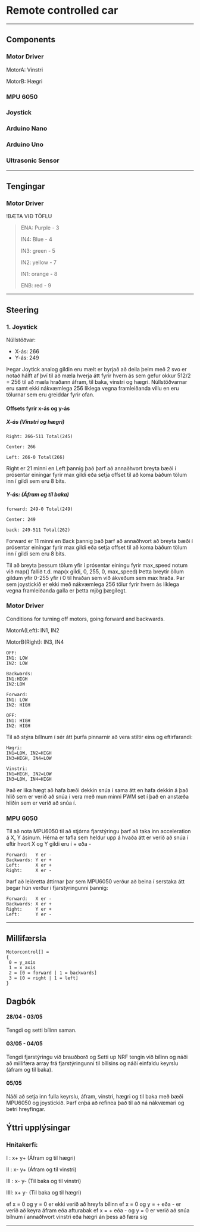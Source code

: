 # Remote controlled car

---

## Components
### Motor Driver

MotorA: Vinstri

MotorB: Hægri

### MPU 6050

### Joystick

### Arduino Nano

### Arduino Uno

### Ultrasonic Sensor



---

## Tengingar
### Motor Driver
!BÆTA VIÐ TÖFLU

> ENA: Purple - 3 
> 
> IN4: Blue - 4
> 
> IN3: green - 5
> 
> IN2: yellow - 7
> 
> IN1: orange - 8
> 
> ENB: red - 9

---

## Steering

### 1. Joystick
Núllstöðvar:
- X-ás: 266 
- Y-ás: 249

Þegar Joytick analog gildin eru mælt er byrjað að deila þeim með 2 svo er notað hálft af því til að mæla hverja átt fyrir hvern ás sem gefur okkur 512/2 = 256 til að mæla hraðann áfram, til baka, vinstri og hægri. Núllstöðvarnar eru samt ekki nákvæmlega 256 líklega vegna framleiðanda villu en eru tölurnar sem eru greiddar fyrir ofan.

#### Offsets fyrir x-ás og y-ás

##### X-ás (Vinstri og hægri)
```
Right: 266-511 Total(245)

Center: 266

Left: 266-0 Total(266)
```
Right er 21 minni en Left þannig það þarf að annaðhvort breyta bæði í prósentar einíngar fyrir max gildi eða setja offset til að koma báðum tölum inn í gildi sem eru 8 bits.

##### Y-ás: (Áfram og til baka)
```
forward: 249-0 Total(249)

Center: 249

back: 249-511 Total(262)
```

Forward er 11 minni en Back þannig það þarf að annaðhvort að breyta bæði í prósentar einíngar fyrir max gildi eða setja offset til að koma báðum tölum inn í gildi sem eru 8 bits.

Til að breyta þessum tölum yfir í prósentar einíngu fyrir max_speed notum við map() fallið t.d. map(x gildi, 0, 255, 0, max_speed)
Þetta breytir öllum gildum yfir 0-255 yfir í 0 til hraðan sem við ákveðum sem max hraða. Þar sem joystickið er ekki með nákvæmlega 256 tölur fyrir hvern ás líklega vegna framleiðanda galla er þetta mjög þægilegt.


### Motor Driver
Conditions for turning off motors, going forward and backwards.

MotorA(Left): IN1, IN2

MotorB(Right): IN3, IN4

```
OFF:
IN1: LOW
IN2: LOW

Backwards:
IN1:HIGH
IN2:LOW  

Forward:
IN1: LOW
IN2: HIGH

OFF:
IN1: HIGH
IN2: HIGH
```

Til að stýra bíllnum í sér átt þurfa pinnarnir að vera stiltir eins og eftirfarandi:
```
Hægri:
IN1=LOW, IN2=HIGH
IN3=HIGH, IN4=LOW

Vinstri:
IN1=HIGH, IN2=LOW
IN3=LOW, IN4=HIGH
```

Það er líka hægt að hafa bæði dekkin snúa í sama átt en hafa dekkin á það hlið sem er verið að snúa í vera með mun minni PWM set í það en anstæða hliðin sem er verið að snúa í.

### MPU 6050

Til að nota MPU6050 til að stjórna fjarstýringu þarf að taka inn acceleration á X, Y ásinum. 
Hérna er tafla sem heldur upp á hvaða átt er verið að snúa í eftir hvort X og Y gildi eru í + eða -
```
Forward:   Y er -
Backwards: Y er +
Left:      X er +
Right:     X er -
```
Þarf að leiðretta áttirnar þar sem MPU6050 verður að beina í serstaka átt þegar hún verður í fjarstýringunni þannig:
```
Forward:   X er -
Backwards: X er +
Right:     Y er +
Left:      Y er -
```
---

## Millifærsla
```
Motorcontrol[] = 
{
 0 = y_axis
 1 = x_axis
 2 = [0 = forward | 1 = backwards]
 3 = [0 = right | 1 = left]
}
```

## Dagbók
#### 28/04 - 03/05
Tengdi og setti bílinn saman.

#### 03/05 - 04/05
Tengdi fjarstýringu við brauðborð og Setti up NRF tengin við bílinn og náði að millifæra array frá fjarstýringunni til bíllsins og náði einfaldu keyrslu (áfram og til baka).

#### 05/05
Náði að setja inn fulla keyrslu, áfram, vinstri, hægri og til baka með bæði MPU6050 og joystickið. Þarf enþá að refinea það til að ná nákvæmari og betri hreyfingar.

## Ýttri upplýsingar

### Hnitakerfi:

I   : x+ y+ (Áfram og til hægri)

II  : x- y+ (Áfram og til vinstri)

III : x- y- (Til baka og til vinstri)

IIII: x+ y- (Til baka og til hægri) 

ef x = 0 og y = 0 er ekki verið að hreyfa bílinn
ef x = 0 og y = + eða - er verið að keyra áfram eða afturabak
ef x = + eða - og y = 0 er verið að snúa bílnum í annaðhvort vinstri eða hægri án þess að færa sig

---
